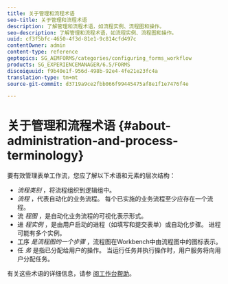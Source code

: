 ```yaml
---
title: 关于管理和流程术语
seo-title: 关于管理和流程术语
description: 了解管理和流程术语，如流程实例、流程图和操作。
seo-description: 了解管理和流程术语，如流程实例、流程图和操作。
uuid: cf3f5bfc-4650-4f3d-81e1-9c814cfd497c
contentOwner: admin
content-type: reference
geptopics: SG_AEMFORMS/categories/configuring_forms_workflow
products: SG_EXPERIENCEMANAGER/6.5/FORMS
discoiquuid: f9b40e1f-956d-498b-92e4-4fe21e23fc4a
translation-type: tm+mt
source-git-commit: d3719a9ce2fbb066f99445475af8e1f1e7476f4e

---
```



# 关于管理和流程术语 {#about-administration-and-process-terminology}

要有效管理表单工作流，您应了解以下术语和元素的层次结构：

* *流程类别* ，将流程组织到逻辑组中。
* *流程* ，代表自动化的业务流程。 每个已实施的业务流程至少应存在一个流程。
* 流 *程图* ，是自动化业务流程的可视化表示形式。
* 进 *程实例* ，是由用户启动的进程（如填写和提交表单）或自动化步骤。 进程可能有多个实例。
* 工序 *是流程图的一个步骤* ，流程图在Workbench中由流程图中的图标表示。
* 任 *务* 是指已分配给用户的操作。 当运行任务并执行操作时，用户服务将向用户分配任务。

有关这些术语的详细信息，请参 [阅工作台帮助](https://www.adobe.com/go/learn_aemforms_workbench_63)。
